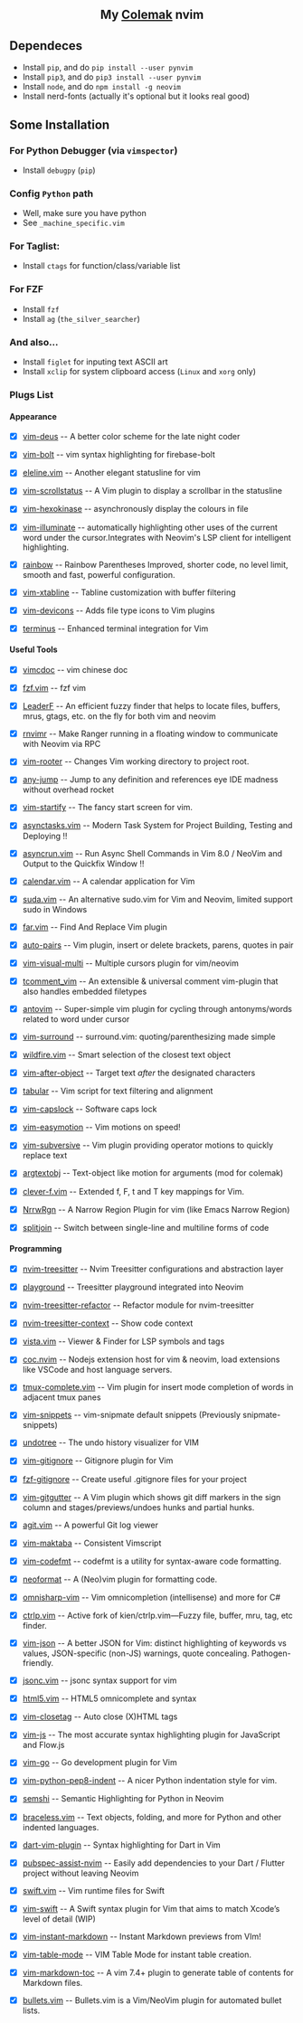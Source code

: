 ## <center> My [Colemak](https://colemak.com/) nvim</center>
<!-- /TOC -->
## Dependeces
- Install `pip`, and do `pip install --user pynvim`
- Install `pip3`, and do `pip3 install --user pynvim`
- Install `node`, and do `npm install -g neovim`
- Install nerd-fonts (actually it's optional but it looks real good)

## Some Installation

### For Python Debugger (via `vimspector`)
- Install `debugpy` (`pip`)

### Config `Python` path
- Well, make sure you have python
- See `_machine_specific.vim`

### For Taglist:
- Install `ctags` for function/class/variable list

### For FZF
- Install `fzf`
- Install `ag` (`the_silver_searcher`)

### And also...
- Install `figlet` for inputing text ASCII art
- Install `xclip` for system clipboard access (`Linux` and `xorg` only)

### Plugs List
#### Appearance
- [x] [vim-deus](https://github.com/theniceboy/vim-deus) -- A better color scheme for the late night coder

- [x] [vim-bolt](https://github.com/bpietravalle/vim-bolt) -- vim syntax highlighting for firebase-bolt

- [x] [eleline.vim](https://github.com/theniceboy/eleline.vim) -- Another elegant statusline for vim

- [x] [vim-scrollstatus](https://github.com/ojroques/vim-scrollstatus) --  A Vim plugin to display a scrollbar in the statusline

- [x] [vim-hexokinase](https://github.com/RRethy/vim-hexokinase) -- asynchronously display the colours in file

- [x] [vim-illuminate](https://github.com/RRethy/vim-illuminate) --  automatically highlighting other uses of the current word under the cursor.Integrates with Neovim's LSP client for intelligent highlighting.

- [x] [rainbow](https://github.com/luochen1990/rainbow) -- 
Rainbow Parentheses Improved, shorter code, no level limit, smooth and fast, powerful configuration.

- [x] [vim-xtabline](https://github.com/mg979/vim-xtabline) -- Tabline customization with buffer filtering

- [x] [vim-devicons](https://github.com/ryanoasis/vim-devicons) -- Adds file type icons to Vim plugins

- [x] [terminus](https://github.com/wincent/terminus) -- Enhanced terminal integration for Vim

#### Useful Tools

- [x] [vimcdoc](https://github.com/yianwillis/vimcdoc) -- vim chinese doc

- [x] [fzf.vim](https://github.com/junegunn/fzf.vim) -- fzf vim

- [x] [LeaderF](https://github.com/Yggdroot/LeaderF) -- An efficient fuzzy finder that helps to locate files, buffers, mrus, gtags, etc. on the fly for both vim and neovim

- [x] [rnvimr](https://github.com/kevinhwang91/rnvimr) -- Make Ranger running in a floating window to communicate with Neovim via RPC

- [x] [vim-rooter](https://github.com/airblade/vim-rooter) -- Changes Vim working directory to project root.

- [x] [any-jump](https://github.com/pechorin/any-jump) -- Jump to any definition and references eye IDE madness without overhead rocket

- [x] [vim-startify](https://github.com/mhinz/vim-startify) -- The fancy start screen for vim.

- [x] [asynctasks.vim](https://github.com/skywind3000/asynctasks.vim) -- Modern Task System for Project Building, Testing and Deploying !!

- [x] [asyncrun.vim](https://github.com/skywind3000/asyncrun.vim) -- Run Async Shell Commands in Vim 8.0 / NeoVim and Output to the Quickfix Window !!

- [x] [calendar.vim](https://github.com/itchyny/calendar.vim) -- A calendar application for Vim

- [x] [suda.vim](https://github.com/lambdalisue/suda.vim) -- An alternative sudo.vim for Vim and Neovim, limited support sudo in Windows

- [x] [far.vim](https://github.com/brooth/far.vim) -- Find And Replace Vim plugin

- [x] [auto-pairs](https://github.com/jiangmiao/auto-pairs) -- Vim plugin, insert or delete brackets, parens, quotes in pair

- [x] [vim-visual-multi](https://github.com/mg979/vim-visual-multi) -- Multiple cursors plugin for vim/neovim

- [x] [tcomment_vim](https://github.com/tomtom/tcomment_vim) -- An extensible & universal comment vim-plugin that also handles embedded filetypes

- [x] [antovim](https://github.com/theniceboy/antovim) -- Super-simple vim plugin for cycling through antonyms/words related to word under cursor

- [x] [vim-surround](https://github.com/tpope/vim-surround) -- surround.vim: quoting/parenthesizing made simple

- [x] [wildfire.vim](https://github.com/gcmt/wildfire.vim) -- Smart selection of the closest text object

- [x] [vim-after-object](https://github.com/junegunn/vim-after-object) -- Target text *after* the designated characters

- [x] [tabular](https://github.com/godlygeek/tabular) -- Vim script for text filtering and alignment

- [x] [vim-capslock](https://github.com/tpope/vim-capslock) -- Software caps lock

- [x] [vim-easymotion](https://github.com/easymotion/vim-easymotion) -- Vim motions on speed!

- [x] [vim-subversive](https://github.com/svermeulen/vim-subversive) -- Vim plugin providing operator motions to quickly replace text

- [x] [argtextobj](https://github.com/theniceboy/argtextobj.vim) -- Text-object like motion for arguments (mod for colemak)

- [x] [clever-f.vim](https://github.com/rhysd/clever-f.vim) -- Extended f, F, t and T key mappings for Vim.

- [x] [NrrwRgn](https://github.com/chrisbra/NrrwRgn) -- A Narrow Region Plugin for vim (like Emacs Narrow Region)

- [x] [splitjoin](https://github.com/AndrewRadev/splitjoin.vim) -- Switch between single-line and multiline forms of code


#### Programming

- [x] [nvim-treesitter](https://github.com/nvim-treesitter/nvim-treesitter) -- Nvim Treesitter configurations and abstraction layer

- [x] [playground](https://github.com/nvim-treesitter/playground) -- Treesitter playground integrated into Neovim

- [x] [nvim-treesitter-refactor](https://github.com/nvim-treesitter/nvim-treesitter-refactor) -- Refactor module for nvim-treesitter

- [x] [nvim-treesitter-context](https://github.com/romgrk/nvim-treesitter-context) -- Show code context

- [x] [vista.vim](https://github.com/liuchengxu/vista.vim) -- Viewer & Finder for LSP symbols and tags

- [x] [coc.nvim](https://github.com/neoclide/coc.nvim) -- Nodejs extension host for vim & neovim, load extensions like VSCode and host language servers.

- [x] [tmux-complete.vim](https://github.com/wellle/tmux-complete.vim) -- Vim plugin for insert mode completion of words in adjacent tmux panes

- [x] [vim-snippets](https://github.com/theniceboy/vim-snippets) -- vim-snipmate default snippets (Previously snipmate-snippets)

- [x] [undotree](https://github.com/mbbill/undotree) -- The undo history visualizer for VIM

- [x] [vim-gitignore](https://github.com/theniceboy/vim-gitignore) -- Gitignore plugin for Vim

- [x] [fzf-gitignore](https://github.com/fszymanski/fzf-gitignore) -- Create useful .gitignore files for your project

- [x] [vim-gitgutter](https://github.com/airblade/vim-gitgutter) -- A Vim plugin which shows git diff markers in the sign column and stages/previews/undoes hunks and partial hunks.

- [x] [agit.vim](https://github.com/cohama/agit.vim) -- A powerful Git log viewer

- [x] [vim-maktaba](https://github.com/google/vim-maktaba) -- Consistent Vimscript

- [x] [vim-codefmt](https://github.com/google/vim-codefmt) -- codefmt is a utility for syntax-aware code formatting. 

- [x] [neoformat](https://github.com/sbdchd/neoformat) -- A (Neo)vim plugin for formatting code.

- [x] [omnisharp-vim](https://github.com/OmniSharp/omnisharp-vim) -- Vim omnicompletion (intellisense) and more for C#

- [x] [ctrlp.vim](https://github.com/ctrlpvim/ctrlp.vim) -- Active fork of kien/ctrlp.vim—Fuzzy file, buffer, mru, tag, etc finder.

- [x] [vim-json](https://github.com/elzr/vim-json) -- A better JSON for Vim: distinct highlighting of keywords vs values, JSON-specific (non-JS) warnings, quote concealing. Pathogen-friendly.

- [x] [jsonc.vim](https://github.com/neoclide/jsonc.vim) -- jsonc syntax support for vim

- [x] [html5.vim](https://github.com/othree/html5.vim) -- HTML5 omnicomplete and syntax

- [x] [vim-closetag](https://github.com/alvan/vim-closetag) -- Auto close (X)HTML tags

- [x] [vim-js](https://github.com/yuezk/vim-js) -- The most accurate syntax highlighting plugin for JavaScript and Flow.js

- [x] [vim-go](https://github.com/fatih/vim-go) -- Go development plugin for Vim

- [x] [vim-python-pep8-indent](https://github.com/Vimjas/vim-python-pep8-indent) -- A nicer Python indentation style for vim.

- [x] [semshi](https://github.com/numirias/semshi) -- Semantic Highlighting for Python in Neovim

- [x] [braceless.vim](https://github.com/tweekmonster/braceless.vim) -- Text objects, folding, and more for Python and other indented languages.

- [x] [dart-vim-plugin](https://github.com/dart-lang/dart-vim-plugin) -- Syntax highlighting for Dart in Vim

- [x] [pubspec-assist-nvim](https://github.com/f-person/pubspec-assist-nvim) -- Easily add dependencies to your Dart / Flutter project without leaving Neovim

- [x] [swift.vim](https://github.com/keith/swift.vim) -- Vim runtime files for Swift

- [x] [vim-swift](https://github.com/arzg/vim-swift) -- A Swift syntax plugin for Vim that aims to match Xcode’s level of detail (WIP)

- [x] [vim-instant-markdown](https://github.com/suan/vim-instant-markdown) -- Instant Markdown previews from VIm!

- [x] [vim-table-mode](https://github.com/dhruvasagar/vim-table-mode) -- VIM Table Mode for instant table creation.

- [x] [vim-markdown-toc](https://github.com/mzlogin/vim-markdown-toc) -- A vim 7.4+ plugin to generate table of contents for Markdown files.

- [x] [bullets.vim](https://github.com/dkarter/bullets.vim) --  Bullets.vim is a Vim/NeoVim plugin for automated bullet lists.



[^_^]: [<++>](https://github.com/<++>/<++>)
